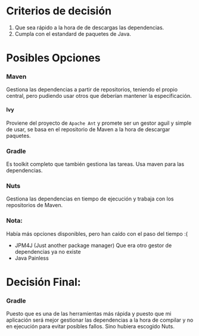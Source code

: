 # Criterios de decisión

1. Que sea rápido a la hora de de descargas las dependencias.
2. Cumpla con el estandard de paquetes de Java.


# Posibles Opciones

### Maven
Gestiona las dependencias a partir de repositorios, teniendo el propio central, pero pudiendo usar otros que deberían mantener la especificación. 

#### Ivy
Proviene del proyecto de `Apache Ant` y promete ser un gestor aguil y simple de usar, se basa en el repositorio de Maven a la hora de descargar paquetes.

### Gradle
Es toolkit completo que también gestiona las tareas. Usa maven para las dependencias.

### Nuts
Gestiona las dependencias en tiempo de ejecución y trabaja con los repositorios de Maven.

### Nota:
Había más opciones disponibles, pero han caído con el paso del tiempo :(
- JPM4J (Just another package manager) Que era otro gestor de dependencias ya no existe
- Java Painless



# Decisión Final: 

### Gradle
Puesto que es una de las herramientas más rápida y puesto que mi aplicación será mejor gestionar las dependencias a la hora de compilar y no en ejecución para evitar posibles fallos. Sino hubiera escogido Nuts.
